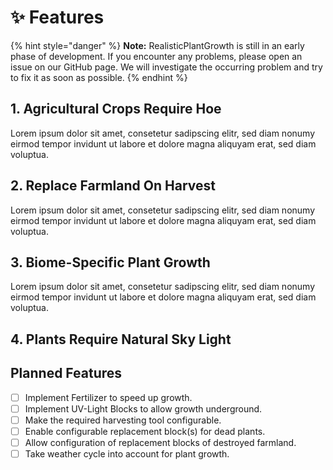 # ✨ Features

{% hint style="danger" %}
**Note:** RealisticPlantGrowth is still in an early phase of development. If you encounter any problems, please open an issue on our GitHub page. We will investigate the occurring problem and try to fix it as soon as possible.
{% endhint %}

## 1. Agricultural Crops Require Hoe

Lorem ipsum dolor sit amet, consetetur sadipscing elitr, sed diam nonumy eirmod tempor invidunt ut labore et dolore magna aliquyam erat, sed diam voluptua.

## 2. Replace Farmland On Harvest

Lorem ipsum dolor sit amet, consetetur sadipscing elitr, sed diam nonumy eirmod tempor invidunt ut labore et dolore magna aliquyam erat, sed diam voluptua.

## 3. Biome-Specific Plant Growth

Lorem ipsum dolor sit amet, consetetur sadipscing elitr, sed diam nonumy eirmod tempor invidunt ut labore et dolore magna aliquyam erat, sed diam voluptua.

## 4. Plants Require Natural Sky Light

## Planned Features

* [ ] Implement Fertilizer to speed up growth.
* [ ] Implement UV-Light Blocks to allow growth underground.
* [ ] Make the required harvesting tool configurable.
* [ ] Enable configurable replacement block(s) for dead plants.
* [ ] Allow configuration of replacement blocks of destroyed farmland.
* [ ] Take weather cycle into account for plant growth.
